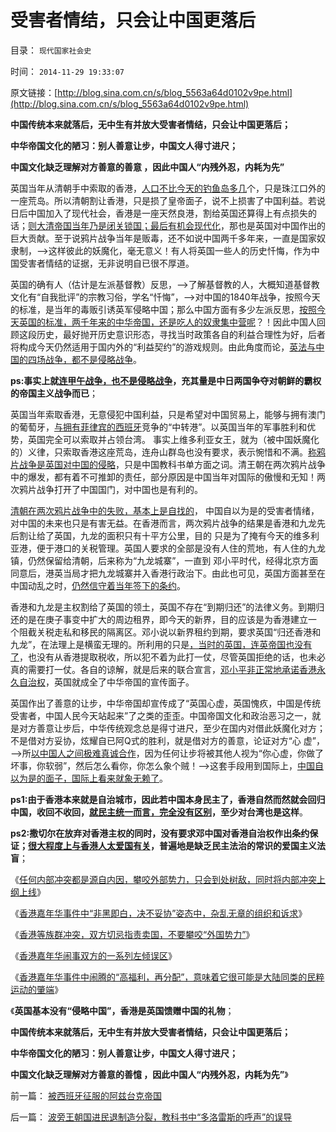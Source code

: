 # 受害者情结，只会让中国更落后

目录： `现代国家社会史` 

时间： `2014-11-29 19:33:07` 

原文链接：[http://blog.sina.com.cn/s/blog_5563a64d0102v9pe.html](http://blog.sina.com.cn/s/blog_5563a64d0102v9pe.html)

**中国传统本来就落后，无中生有并放大受害者情结，只会让中国更落后；**

**中华帝国文化的陋习：别人善意让步，中国文人得寸进尺；**

**中国文化缺乏理解对方善意的善意 ，因此中国人“内残外忍，内耗为先”**

英国当年从清朝手中索取的香港，[人口不比今天的钓鱼岛多几](../../../2012/9/10/钓鱼岛面子金贵的成本和价格.md)个，只是珠江口外的一座荒岛。所以清朝割让香港，只是损了皇帝面子，说不上损害了中国利益。若说日后中国加入了现代社会，香港是一座天然良港，割给英国还算得上有点损失的话；[则大清帝国当年乃是闭关锁国；最后有机会现代化](../../../2010/5/14/传统文化国家主义抵抗现代文明节节败退史.md)，那也是英国对中国作出的巨大贡献。至于说鸦片战争当年是贩毒，还不如说中国两千多年来，一直是国家奴隶制，——>这样彼此的妖魔化，毫无意义！有人将英国一些人的历史忏悔，作为中国受害者情结的证据，无非说明自已很不厚道。

英国的确有人（估计是左派基督教）反思，——>了解基督教的人，大概知道基督教文化有“自我批评”的宗教习俗，学名“忏悔”，——>对中国的1840年战争，按照今天的标准，是当年的毒贩引诱英军侵略中国；那么中国方面有多少左派反思，[按照今天英国的标准，两千年来的中华帝国，还是吃人的奴隶集中营呢](../../../2014/11/19/中华帝国传统模式的缺陷及其爱国主义的误区.md)？！因此中国人回顾这段历史，最好抛开历史意识形态，寻找当时政策各自的利益合理性为好，后者将构成今天仍然适用于国内外的“利益契约”的游戏规则。由此角度而论，[英法与中国的四场战争，都不是侵略战争](../../../2008/8/19/俄格冲突外交手腕日见成熟.md)。

**ps:事实上就[连甲午战争，也不是侵略战争](../../../2014/9/25/甲午惨败中的替罪羊，掩盖了中华帝国传统文化的缺陷.md)，充其量是中日两国争夺对朝鲜的霸权的帝国主义战争而已**；

英国当年索取香港，无意侵犯中国利益，只是希望对中国贸易上，能够与拥有澳门的葡萄牙，[与拥有菲律宾的西班牙](../../../2014/11/22/中华帝国放弃的吕宋和子民，被西班牙接收为远东殖民地.md)竞争的“中转港”。以英国当年的军事胜利和优势，英国完全可以索取并占领台湾。
事实上维多利亚女王，就为（被中国妖魔化的）义律，只索取香港这座荒岛，连舟山群岛也没有要求，表示惋惜和不满。[称鸦片战争是英国对中国的侵略](../../../2011/12/10/英殖民帝国的“侵略”和自由主义“时代”.md)，只是中国教科书单方面之词。清王朝在两次鸦片战争中的爆发，都有着不可推卸的责任，部分原因是中国当年对国际的傲慢和无知！两次鸦片战争打开了中国国门，对中国也是有利的。

[清朝在两次鸦片战争中的失败，基本上是自找的](../../../2009/12/21/民智？不开？“长矛大刀对仗洋枪洋炮”.md)，
中国自以为是的受害者情绪，对中国的未来也只是有害无益。在香港而言，两次鸦片战争的结果是香港和九龙先后割让给了英国，九龙的面积只有十平方公里，目的
只是为了掩有今天的维多利亚港，便于港口的关税管理。英国人要求的全部是没有人住的荒地，有人住的九龙镇，仍然保留给清朝，后来称为“九龙城寨”，一直到
邓小平时代，经得北京方面同意后，港英当局才把九龙城寨并入香港行政治下。由此也可见，英国方面甚至在中国动乱之时，[仍然信守着当年签下的条约](../../../2010/7/31/诚信的价值的核心就是契约的成本.md)。

香港和九龙是主权割给了英国的领土，英国不存在“到期归还”的法律义务。到期归还的是在庚子事变中扩大的周边租界，即今天的新界，目的应该是为香港建立一
个阻截关税走私和移民的隔离区。邓小说以新界租约到期，要求英国“归还香港和九龙”，在法理上是横蛮无理的。所利用的只是[，当时的英国，连英帝国也没有了](../../../2008/12/20/英殖民帝国终结，是经济理由.md)，也没有从香港提取税收，所以犯不着为此打一仗，尽管英国拒绝的话，也未必真的需要打一仗。各自的谅解，就是后来的联合宣言，[邓小平非正常地承诺香港永久自治权](../../../2014/7/11/香港自治或行政，港独和基本法中的法学原理和常识；.md)，英国就成全了中华帝国的宣传面子。

英国作出了善意的让步，中华帝国却宣传成了“英国心虚，英国愧疚，中国是传统受害者，中国人民今天站起来”了之类的歪歪。中国帝国文化和政治恶习之一，就
是对方善意让步后，中华传统观念总是得寸进尺，至少在国内对借此妖魔化对方；不是借对方妥协，炫耀自已阿Q式的胜利，就是借对方的善意，论证对方“心
虚”，——>所[以中国人之间极难真诚合作](../../../2009/3/27/所谓“永不妥协”的美德就是极端的自私及愚蠢.md)，因为任何让步将被其他人视为“你心虚，你做了坏事，你软弱”，然后怎么看你，你怎么象个贼！——>这套手段用到国际上，[中国自以为是的面子，国际上看来就象无赖了](../../../2009/12/13/“得道多助，失道寡助”.md)。

**ps1:由于香港本来就是自治城市，因此若中国本身民主了，香港自然而然就会回归中国，收回不收回，[就民主统一而言，完全没有区别](../../../2009/7/12/法律共同利益框架下的统一是真正稳定的统一.md)，至少对台湾也是这样**。

**ps2:撒切尔在放弃对香港主权的同时，没有要求邓中国对香港自治权作出条约保证；[很大程度上与香港人太爱国有关](../../../2009/12/13/“得道多助，失道寡助”.md)，普遍地是缺乏民主法治的常识的爱国主义法盲**；

《[任何内部冲突都是源自内因，攀咬外部势力，只会到处树敌，同时将内部冲突上纲上线](../../../2014/10/28/一旦以爱国之类名义攀咬外部势力，内部冲突将升级至不可能和解.md)》

《[香港嘉年华事件中“非黑即白，决不妥协”姿态中，杂乱无章的组织和诉求](../../../2014/11/1/科学的结论非黑即白，族群冲突不可能非黑即白.md)》

《[香港等族群冲突，双方切忌指责卖国，不要攀咬“外国势力”](../../../2014/11/3/香港等族群冲突，双方切忌标榜爱国，切忌指责对方卖国.md)》

《[香港嘉年华闹事双方的一系列左倾误区](../../../2014/11/15/香港嘉年华闹事双方的一系列左倾误区.md)》

《[香港嘉年华事件中闹腾的“高福利，再分配”，意味着它很可能是大陆同类的民粹运动的肇端](../../../2014/11/22/香港的未来，取决于争取到自治权，及本身维持法治；.md)》

《**英国基本没有“侵略中国”，香港是英国馈赠中国的礼物**；

**中国传统本来就落后，无中生有并放大受害者情结，只会让中国更落后；**

**中华帝国文化的陋习：别人善意让步，中国文人得寸进尺；**

**中国文化缺乏理解对方善意的善憶 ，因此中国人“内残外忍，内耗为先”**》

前一篇： [被西班牙征服的阿兹台克帝国](../../../2014/11/29/被西班牙征服的阿兹台克帝国.md)

后一篇： [波旁王朝国进民退制造分裂，教科书中“多洛雷斯的呼声”的误导](../../../2014/11/25/波旁王朝国进民退制造分裂，教科书中“多洛雷斯的呼声”的误导.md)

